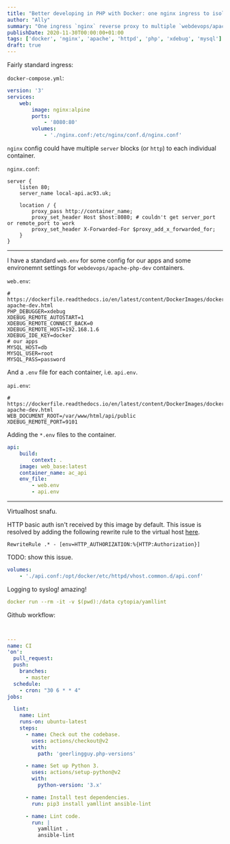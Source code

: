 ```yaml
---
title: "Better developing in PHP with Docker: one nginx ingress to isolated httpd & php containers"
author: "Ally"
summary: "One ingress `nginx` reverse proxy to multiple `webdevops/apache-php-dev` containers with different (XDebug) configurations."
publishDate: 2020-11-30T00:00:00+01:00
tags: ['docker', 'nginx', 'apache', 'httpd', 'php', 'xdebug', 'mysql']
draft: true
---
```


Fairly standard ingress:

`docker-compose.yml`:

```yaml
version: '3'
services:
    web:
        image: nginx:alpine
        ports:
            - '8080:80'
        volumes:
            - './nginx.conf:/etc/nginx/conf.d/nginx.conf'
```

`nginx` config could have multiple `server` blocks (or `http`) to each individual container.

`nginx.conf`:

```apacheconfig
server {
    listen 80;
    server_name local-api.ac93.uk;

    location / {
        proxy_pass http://container_name;
        proxy_set_header Host $host:8080; # couldn't get server_port or remote_port to work
        proxy_set_header X-Forwarded-For $proxy_add_x_forwarded_for;
    }
}
```

---

I have a standard `web.env` for some config for our apps and some environemnt settings for `webdevops/apache-php-dev` containers.

`web.env`:

```dotenv
# https://dockerfile.readthedocs.io/en/latest/content/DockerImages/dockerfiles/php-apache-dev.html
PHP_DEBUGGER=xdebug
XDEBUG_REMOTE_AUTOSTART=1
XDEBUG_REMOTE_CONNECT_BACK=0
XDEBUG_REMOTE_HOST=192.168.1.6
XDEBUG_IDE_KEY=docker
# our apps
MYSQL_HOST=db
MYSQL_USER=root
MYSQL_PASS=password
```

And a `.env` file for each container, i.e. `api.env`.

`api.env`:

```dotenv
# https://dockerfile.readthedocs.io/en/latest/content/DockerImages/dockerfiles/php-apache-dev.html
WEB_DOCUMENT_ROOT=/var/www/html/api/public
XDEBUG_REMOTE_PORT=9101
```

Adding the `*.env` files to the container.

```yaml
api:
    build:
        context: .
    image: web_base:latest
    container_name: ac_api
    env_file:
        - web.env
        - api.env
```

---

Virtualhost snafu.

HTTP basic auth isn't received by this image by default. This issue is resolved by adding the following rewrite rule to the virtual host [here](https://github.com/tuupola/slim-basic-auth/issues/74#issuecoment-412785865).

```apacheconfig
RewriteRule .* - [env=HTTP_AUTHORIZATION:%{HTTP:Authorization}]
``` 

TODO: show this issue.

```yaml
volumes:
    - './api.conf:/opt/docker/etc/httpd/vhost.common.d/api.conf'
```

Logging to syslog! amazing!

```yaml
docker run --rm -it -v $(pwd):/data cytopia/yamllint
```

Github workflow:

```yaml


---
name: CI
'on':
  pull_request:
  push:
    branches:
      - master
  schedule:
    - cron: "30 6 * * 4"
jobs:

  lint:
    name: Lint
    runs-on: ubuntu-latest
    steps:
      - name: Check out the codebase.
        uses: actions/checkout@v2
        with:
          path: 'geerlingguy.php-versions'

      - name: Set up Python 3.
        uses: actions/setup-python@v2
        with:
          python-version: '3.x'

      - name: Install test dependencies.
        run: pip3 install yamllint ansible-lint

      - name: Lint code.
        run: |
          yamllint .
          ansible-lint
```

